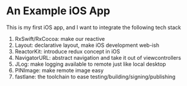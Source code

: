 # An Example iOS App

This is my first iOS app, and I want to integrate the following tech stack

1. RxSwift/RxCocoa: make our reactive
2. Layout: declarative layout, make iOS development web-ish
3. ReactorKit: introduce redux concept in iOS
4. NavigatorURL: abstract navigation and take it out of viewcontrollers
5. JLog: make logging available to remote just like local desktop
6. PINImage: make remote image easy
7. fastlane: the toolchain to ease testing/building/signing/publishing
